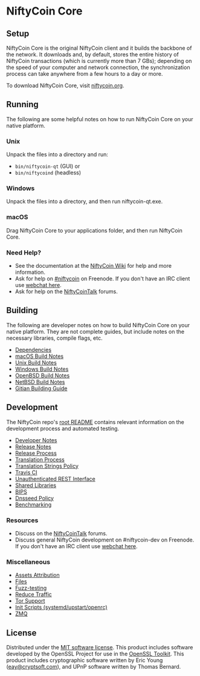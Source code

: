 NiftyCoin Core
=============

Setup
---------------------
NiftyCoin Core is the original NiftyCoin client and it builds the backbone of the network. It downloads and, by default, stores the entire history of NiftyCoin transactions (which is currently more than 7 GBs); depending on the speed of your computer and network connection, the synchronization process can take anywhere from a few hours to a day or more.

To download NiftyCoin Core, visit [niftycoin.org](https://niftycoin.org).

Running
---------------------
The following are some helpful notes on how to run NiftyCoin Core on your native platform.

### Unix

Unpack the files into a directory and run:

- `bin/niftycoin-qt` (GUI) or
- `bin/niftycoind` (headless)

### Windows

Unpack the files into a directory, and then run niftycoin-qt.exe.

### macOS

Drag NiftyCoin Core to your applications folder, and then run NiftyCoin Core.

### Need Help?

* See the documentation at the [NiftyCoin Wiki](https://niftycoin.info/)
for help and more information.
* Ask for help on [#niftycoin](http://webchat.freenode.net?channels=niftycoin) on Freenode. If you don't have an IRC client use [webchat here](http://webchat.freenode.net?channels=niftycoin).
* Ask for help on the [NiftyCoinTalk](https://niftycointalk.io/) forums.

Building
---------------------
The following are developer notes on how to build NiftyCoin Core on your native platform. They are not complete guides, but include notes on the necessary libraries, compile flags, etc.

- [Dependencies](dependencies.md)
- [macOS Build Notes](build-osx.md)
- [Unix Build Notes](build-unix.md)
- [Windows Build Notes](build-windows.md)
- [OpenBSD Build Notes](build-openbsd.md)
- [NetBSD Build Notes](build-netbsd.md)
- [Gitian Building Guide](gitian-building.md)

Development
---------------------
The NiftyCoin repo's [root README](/README.md) contains relevant information on the development process and automated testing.

- [Developer Notes](developer-notes.md)
- [Release Notes](release-notes.md)
- [Release Process](release-process.md)
- [Translation Process](translation_process.md)
- [Translation Strings Policy](translation_strings_policy.md)
- [Travis CI](travis-ci.md)
- [Unauthenticated REST Interface](REST-interface.md)
- [Shared Libraries](shared-libraries.md)
- [BIPS](bips.md)
- [Dnsseed Policy](dnsseed-policy.md)
- [Benchmarking](benchmarking.md)

### Resources
* Discuss on the [NiftyCoinTalk](https://niftycointalk.io/) forums.
* Discuss general NiftyCoin development on #niftycoin-dev on Freenode. If you don't have an IRC client use [webchat here](http://webchat.freenode.net/?channels=niftycoin-dev).

### Miscellaneous
- [Assets Attribution](assets-attribution.md)
- [Files](files.md)
- [Fuzz-testing](fuzzing.md)
- [Reduce Traffic](reduce-traffic.md)
- [Tor Support](tor.md)
- [Init Scripts (systemd/upstart/openrc)](init.md)
- [ZMQ](zmq.md)

License
---------------------
Distributed under the [MIT software license](/COPYING).
This product includes software developed by the OpenSSL Project for use in the [OpenSSL Toolkit](https://www.openssl.org/). This product includes
cryptographic software written by Eric Young ([eay@cryptsoft.com](mailto:eay@cryptsoft.com)), and UPnP software written by Thomas Bernard.
